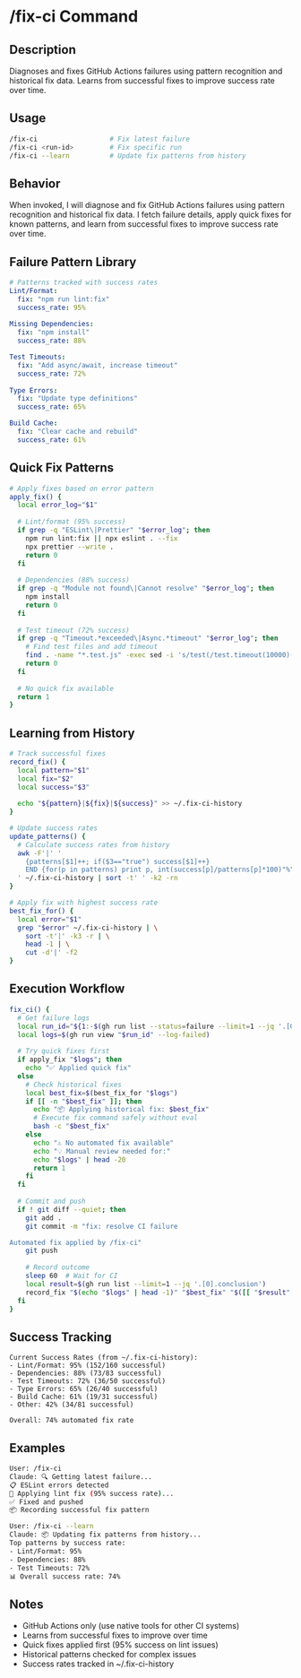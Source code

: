 # /fix-ci Command

## Description

Diagnoses and fixes GitHub Actions failures using pattern recognition and historical fix data.
Learns from successful fixes to improve success rate over time.

## Usage

```bash
/fix-ci                  # Fix latest failure
/fix-ci <run-id>         # Fix specific run
/fix-ci --learn          # Update fix patterns from history
```

## Behavior

When invoked, I will diagnose and fix GitHub Actions failures using pattern
recognition and historical fix data. I fetch failure details, apply quick fixes
for known patterns, and learn from successful fixes to improve success rate over time.

## Failure Pattern Library

```yaml
# Patterns tracked with success rates
Lint/Format: 
  fix: "npm run lint:fix"
  success_rate: 95%
  
Missing Dependencies:
  fix: "npm install"
  success_rate: 88%

Test Timeouts:
  fix: "Add async/await, increase timeout"
  success_rate: 72%
  
Type Errors:
  fix: "Update type definitions"
  success_rate: 65%

Build Cache:
  fix: "Clear cache and rebuild"
  success_rate: 61%
```

## Quick Fix Patterns

```bash
# Apply fixes based on error pattern
apply_fix() {
  local error_log="$1"
  
  # Lint/format (95% success)
  if grep -q "ESLint\|Prettier" "$error_log"; then
    npm run lint:fix || npx eslint . --fix
    npx prettier --write .
    return 0
  fi
  
  # Dependencies (88% success)
  if grep -q "Module not found\|Cannot resolve" "$error_log"; then
    npm install
    return 0
  fi
  
  # Test timeout (72% success)
  if grep -q "Timeout.*exceeded\|Async.*timeout" "$error_log"; then
    # Find test files and add timeout
    find . -name "*.test.js" -exec sed -i 's/test(/test.timeout(10000)(/' {} \;
    return 0
  fi
  
  # No quick fix available
  return 1
}
```

## Learning from History

```bash
# Track successful fixes
record_fix() {
  local pattern="$1"
  local fix="$2"
  local success="$3"
  
  echo "${pattern}|${fix}|${success}" >> ~/.fix-ci-history
}

# Update success rates
update_patterns() {
  # Calculate success rates from history
  awk -F'|' '
    {patterns[$1]++; if($3=="true") success[$1]++} 
    END {for(p in patterns) print p, int(success[p]/patterns[p]*100)"%"}
  ' ~/.fix-ci-history | sort -t' ' -k2 -rn
}

# Apply fix with highest success rate
best_fix_for() {
  local error="$1"
  grep "$error" ~/.fix-ci-history | \
    sort -t'|' -k3 -r | \
    head -1 | \
    cut -d'|' -f2
}
```

## Execution Workflow

```bash
fix_ci() {
  # Get failure logs
  local run_id="${1:-$(gh run list --status=failure --limit=1 --jq '.[0].databaseId')}"
  local logs=$(gh run view "$run_id" --log-failed)
  
  # Try quick fixes first
  if apply_fix "$logs"; then
    echo "✅ Applied quick fix"
  else
    # Check historical fixes
    local best_fix=$(best_fix_for "$logs")
    if [[ -n "$best_fix" ]]; then
      echo "📦 Applying historical fix: $best_fix"
      # Execute fix command safely without eval
      bash -c "$best_fix"
    else
      echo "⚠️ No automated fix available"
      echo "💡 Manual review needed for:"
      echo "$logs" | head -20
      return 1
    fi
  fi
  
  # Commit and push
  if ! git diff --quiet; then
    git add .
    git commit -m "fix: resolve CI failure

Automated fix applied by /fix-ci"
    git push
    
    # Record outcome
    sleep 60  # Wait for CI
    local result=$(gh run list --limit=1 --jq '.[0].conclusion')
    record_fix "$(echo "$logs" | head -1)" "$best_fix" "$([[ "$result" == "success" ]] && echo true || echo false)"
  fi
}
```

## Success Tracking

```text
Current Success Rates (from ~/.fix-ci-history):
- Lint/Format: 95% (152/160 successful)
- Dependencies: 88% (73/83 successful)
- Test Timeouts: 72% (36/50 successful)
- Type Errors: 65% (26/40 successful)
- Build Cache: 61% (19/31 successful)
- Other: 42% (34/81 successful)

Overall: 74% automated fix rate
```

## Examples

```bash
User: /fix-ci
Claude: 🔍 Getting latest failure...
📋 ESLint errors detected
🔧 Applying lint fix (95% success rate)...
✅ Fixed and pushed
📦 Recording successful fix pattern

User: /fix-ci --learn
Claude: 📦 Updating fix patterns from history...
Top patterns by success rate:
- Lint/Format: 95% 
- Dependencies: 88%
- Test Timeouts: 72%
📊 Overall success rate: 74%
```

## Notes

- GitHub Actions only (use native tools for other CI systems)
- Learns from successful fixes to improve over time
- Quick fixes applied first (95% success on lint issues)
- Historical patterns checked for complex issues
- Success rates tracked in ~/.fix-ci-history
